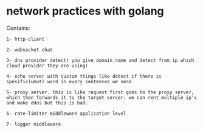 # network practices with golang

Contains:

    1- http-client

    2- websocket chat 
    
    3- dns provider detect( you give domain name and detect from ip which cloud provider they are using) 

    4- echo server with custom things like detect if there is spesific(umut) word in every sentences we send

    5- proxy server. this is like request first goes to the proxy server, which then forwards it to the target server. we can rent multiple ip's and make ddos but this is bad. 

    6- rate-limiter middleware application level

    7- logger middleware
    